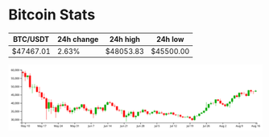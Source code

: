 # Bitcoin Stats

BTC/USDT|24h change|24h high|24h low|
|---|---|---|---|
|$47467.01|2.63%|$48053.83|$45500.00|

<img src="./chart.svg">
